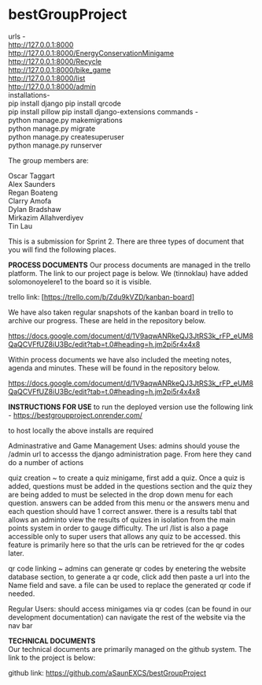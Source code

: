# bestGroupProject
urls -   
http://127.0.0.1:8000    
http://127.0.0.1:8000/EnergyConservationMinigame  
http://127.0.0.1:8000/Recycle  
http://127.0.0.1:8000/bike_game  
http://127.0.0.1:8000/list  
http://127.0.0.1:8000/admin  
installations-  
pip install django
pip install qrcode  
pip install pillow 
pip install django-extensions
commands -  
python manage.py makemigrations  
python manage.py migrate  
python manage.py createsuperuser  
python manage.py runserver  

The group members are:  
  
Oscar Taggart  
Alex Saunders  
Regan Boateng  
Clarry Amofa  
Dylan Bradshaw  
Mirkazim Allahverdiyev  
Tin Lau  


This is a submission for Sprint 2. There are three types of document that you will find the following places.  

**PROCESS DOCUMENTS**
Our process documents are managed in the trello platform. The link to our project page is below. We (tinnoklau) have added solomonoyelere1 to the board so it is visible.  

trello link: [https://trello.com/b/Zdu9kVZD/kanban-board]  

We have also taken regular snapshots of the kanban board in trello to archive our progress. These are held in the repository below.  

https://docs.google.com/document/d/1V9aqwANRkeQJ3JtRS3k_rFP_eUM8QaQCVFfUZ8iU3Bc/edit?tab=t.0#heading=h.jm2pi5r4x4x8  

Within process documents we have also included the meeting notes, agenda and minutes. These will be found in the repository below.  

https://docs.google.com/document/d/1V9aqwANRkeQJ3JtRS3k_rFP_eUM8QaQCVFfUZ8iU3Bc/edit?tab=t.0#heading=h.jm2pi5r4x4x8  

**INSTRUCTIONS FOR USE**
to run the deployed version use the following link - https://bestgroupproject.onrender.com/

to host locally the above installs are required

Adminastrative and Game Management Uses:
admins should youse the /admin url to accesss the django administration page. From here they cand do a number of actions

quiz creation ~ to create a quiz minigame, first add a quiz. Once a quiz is added, questions must be added in the questions section and the quiz they are being added to must be selected in the drop down menu for each question. answers can be added from this menu or the answers menu and each question should have 1 correct answer. there is a results tabl that allows an adminto view the results of quizes in isolation from the main points system in order to gauge difficulty. The url /list is also a page accessible only to super users that allows any quiz to be accessed. this feature is primarily here so that the urls can be retrieved for the qr codes later.

qr code linking ~ admins can generate qr codes by enetering the website database section, to generate a qr code, click add then paste a url into the Name field and save. a file can be used to replace the generated qr code if needed.

Regular Users:
should access minigames via qr codes (can be found in our development documentation)
can navigate the rest of the website via the nav bar

**TECHNICAL DOCUMENTS**   
Our technical documents are primarily managed on the github system. The link to the project is below:  

github link: https://github.com/aSaunEXCS/bestGroupProject  
